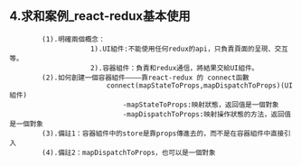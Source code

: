 ## 4.求和案例_react-redux基本使用
			(1).明確兩個概念：
						1).UI組件:不能使用任何redux的api，只負責頁面的呈現、交互等。
						2).容器組件：負責和redux通信，將結果交給UI組件。
			(2).如何創建一個容器組件————靠react-redux 的 connect函數
							connect(mapStateToProps,mapDispatchToProps)(UI組件)
								-mapStateToProps:映射狀態，返回值是一個對象
								-mapDispatchToProps:映射操作狀態的方法，返回值是一個對象
			(3).備註1：容器組件中的store是靠props傳進去的，而不是在容器組件中直接引入
			(4).備註2：mapDispatchToProps，也可以是一個對象